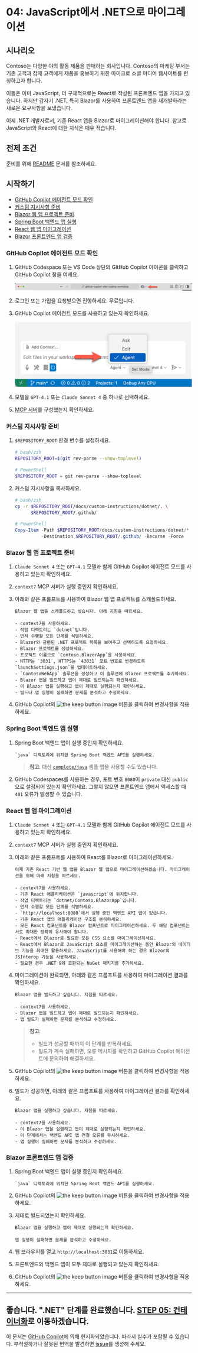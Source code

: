 # 04: JavaScript에서 .NET으로 마이그레이션

## 시나리오

Contoso는 다양한 야외 활동 제품을 판매하는 회사입니다. Contoso의 마케팅 부서는 기존 고객과 잠재 고객에게 제품을 홍보하기 위한 마이크로 소셜 미디어 웹사이트를 런칭하고자 합니다.

이들은 이미 JavaScript, 더 구체적으로는 React로 작성된 프론트엔드 앱을 가지고 있습니다. 하지만 갑자기 .NET, 특히 Blazor를 사용하여 프론트엔드 앱을 재개발하라는 새로운 요구사항을 보냈습니다.

이제 .NET 개발자로서, 기존 React 앱을 Blazor로 마이그레이션해야 합니다. 참고로 JavaScript와 React에 대한 지식은 매우 적습니다.

## 전제 조건

준비를 위해 [README](../README.md) 문서를 참조하세요.

## 시작하기

- [GitHub Copilot 에이전트 모드 확인](#github-copilot-에이전트-모드-확인)
- [커스텀 지시사항 준비](#커스텀-지시사항-준비)
- [Blazor 웹 앱 프로젝트 준비](#blazor-웹-앱-프로젝트-준비)
- [Spring Boot 백엔드 앱 실행](#spring-boot-백엔드-앱-실행)
- [React 웹 앱 마이그레이션](#react-웹-앱-마이그레이션)
- [Blazor 프론트엔드 앱 검증](#blazor-프론트엔드-앱-검증)

### GitHub Copilot 에이전트 모드 확인

1. GitHub Codespace 또는 VS Code 상단의 GitHub Copilot 아이콘을 클릭하고 GitHub Copilot 창을 여세요.

   ![Open GitHub Copilot Chat](../../../docs/images/setup-02.png)

1. 로그인 또는 가입을 요청받으면 진행하세요. 무료입니다.
1. GitHub Copilot 에이전트 모드를 사용하고 있는지 확인하세요.

   ![GitHub Copilot Agent Mode](../../../docs/images/setup-03.png)

1. 모델을 `GPT-4.1` 또는 `Claude Sonnet 4` 중 하나로 선택하세요.
1. [MCP 서버](./00-setup.md#mcp-서버-설정)를 구성했는지 확인하세요.

### 커스텀 지시사항 준비

1. `$REPOSITORY_ROOT` 환경 변수를 설정하세요.

   ```bash
   # bash/zsh
   REPOSITORY_ROOT=$(git rev-parse --show-toplevel)
   ```

   ```powershell
   # PowerShell
   $REPOSITORY_ROOT = git rev-parse --show-toplevel
   ```

1. 커스텀 지시사항을 복사하세요.

    ```bash
    # bash/zsh
    cp -r $REPOSITORY_ROOT/docs/custom-instructions/dotnet/. \
          $REPOSITORY_ROOT/.github/
    ```

    ```powershell
    # PowerShell
    Copy-Item -Path $REPOSITORY_ROOT/docs/custom-instructions/dotnet/* `
              -Destination $REPOSITORY_ROOT/.github/ -Recurse -Force
    ```

### Blazor 웹 앱 프로젝트 준비

1. `Claude Sonnet 4` 또는 `GPT-4.1` 모델과 함께 GitHub Copilot 에이전트 모드를 사용하고 있는지 확인하세요.
1. `context7` MCP 서버가 실행 중인지 확인하세요.
1. 아래와 같은 프롬프트를 사용하여 Blazor 웹 앱 프로젝트를 스캐폴드하세요.

    ```text
    Blazor 웹 앱을 스캐폴드하고 싶습니다. 아래 지침을 따르세요.

    - context7을 사용하세요.
    - 작업 디렉토리는 `dotnet`입니다.
    - 먼저 수행할 모든 단계를 식별하세요.
    - Blazor와 관련된 .NET 프로젝트 목록을 보여주고 선택하도록 요청하세요.
    - Blazor 프로젝트를 생성하세요.
    - 프로젝트 이름으로 `Contoso.BlazorApp`을 사용하세요.
    - HTTP는 `3031`, HTTPS는 `43031` 포트 번호로 변경하도록 `launchSettings.json`을 업데이트하세요.
    - `ContosoWebApp` 솔루션을 생성하고 이 솔루션에 Blazor 프로젝트를 추가하세요.
    - Blazor 앱을 빌드하고 앱이 제대로 빌드되는지 확인하세요.
    - 이 Blazor 앱을 실행하고 앱이 제대로 실행되는지 확인하세요.
    - 빌드나 앱 실행이 실패하면 문제를 분석하고 수정하세요.
    ```

1. GitHub Copilot의 ![the keep button image](https://img.shields.io/badge/keep-blue) 버튼을 클릭하여 변경사항을 적용하세요.

### Spring Boot 백엔드 앱 실행

1. Spring Boot 백엔드 앱이 실행 중인지 확인하세요.

    ```text
    `java` 디렉토리에 위치한 Spring Boot 백엔드 API를 실행하세요.
    ```

   > **참고**: 대신 [`complete/java`](../complete/java/) 샘플 앱을 사용할 수도 있습니다.

1. GitHub Codespaces를 사용하는 경우, 포트 번호 `8080`이 `private` 대신 `public`으로 설정되어 있는지 확인하세요. 그렇지 않으면 프론트엔드 앱에서 액세스할 때 `401` 오류가 발생할 수 있습니다.

### React 웹 앱 마이그레이션

1. `Claude Sonnet 4` 또는 `GPT-4.1` 모델과 함께 GitHub Copilot 에이전트 모드를 사용하고 있는지 확인하세요.
1. `context7` MCP 서버가 실행 중인지 확인하세요.
1. 아래와 같은 프롬프트를 사용하여 React를 Blazor로 마이그레이션하세요.

    ```text
    이제 기존 React 기반 웹 앱을 Blazor 웹 앱으로 마이그레이션하겠습니다. 마이그레이션을 위해 아래 지침을 따르세요.
    
    - context7을 사용하세요.
    - 기존 React 애플리케이션은 `javascript`에 위치합니다.
    - 작업 디렉토리는 `dotnet/Contoso.BlazorApp`입니다.
    - 먼저 수행할 모든 단계를 식별하세요.
    - `http://localhost:8080`에서 실행 중인 백엔드 API 앱이 있습니다.
    - 기존 React 앱의 애플리케이션 구조를 분석하세요.
    - 모든 React 컴포넌트를 Blazor 컴포넌트로 마이그레이션하세요. 두 해당 컴포넌트는 서로 최대한 정확히 유사해야 합니다.
    - React에서 Blazor로 필요한 모든 CSS 요소를 마이그레이션하세요.
    - React에서 Blazor로 JavaScript 요소를 마이그레이션하는 동안 Blazor의 네이티브 기능을 최대한 활용하세요. JavaScript를 사용해야 하는 경우 Blazor의 JSInterop 기능을 사용하세요.
    - 필요한 경우 .NET 9와 호환되는 NuGet 패키지를 추가하세요.
    ```

1. 마이그레이션이 완료되면, 아래와 같은 프롬프트를 사용하여 마이그레이션 결과를 확인하세요.

    ```text
    Blazor 앱을 빌드하고 싶습니다. 지침을 따르세요.

    - context7을 사용하세요.
    - Blazor 앱을 빌드하고 앱이 제대로 빌드되는지 확인하세요.
    - 앱 빌드가 실패하면 문제를 분석하고 수정하세요.
    ```

   > **참고**:
   >
   > - 빌드가 성공할 때까지 이 단계를 반복하세요.
   > - 빌드가 계속 실패하면, 오류 메시지를 확인하고 GitHub Copilot 에이전트에 문의하여 해결하세요.

1. GitHub Copilot의 ![the keep button image](https://img.shields.io/badge/keep-blue) 버튼을 클릭하여 변경사항을 적용하세요.
1. 빌드가 성공하면, 아래와 같은 프롬프트를 사용하여 마이그레이션 결과를 확인하세요.

    ```text
    Blazor 앱을 실행하고 싶습니다. 지침을 따르세요.

    - context7을 사용하세요.
    - 이 Blazor 앱을 실행하고 앱이 제대로 실행되는지 확인하세요.
    - 이 단계에서는 백엔드 API 앱 연결 오류를 무시하세요.
    - 앱 실행이 실패하면 문제를 분석하고 수정하세요.
    ```

### Blazor 프론트엔드 앱 검증

1. Spring Boot 백엔드 앱이 실행 중인지 확인하세요.

    ```text
    `java` 디렉토리에 위치한 Spring Boot 백엔드 API를 실행하세요.
    ```

1. GitHub Copilot의 ![the keep button image](https://img.shields.io/badge/keep-blue) 버튼을 클릭하여 변경사항을 적용하세요.
1. 제대로 빌드되었는지 확인하세요.

    ```text
    Blazor 앱을 실행하고 앱이 제대로 실행되는지 확인하세요.

    앱 실행이 실패하면 문제를 분석하고 수정하세요.
    ```

1. 웹 브라우저를 열고 `http://localhost:3031`로 이동하세요.
1. 프론트엔드와 백엔드 앱이 모두 제대로 실행되고 있는지 확인하세요.
1. GitHub Copilot의 ![the keep button image](https://img.shields.io/badge/keep-blue) 버튼을 클릭하여 변경사항을 적용하세요.

---

좋습니다. ".NET" 단계를 완료했습니다. [STEP 05: 컨테이너화](./05-containerization.md)로 이동하겠습니다.
---

이 문서는 [GitHub Copilot](https://docs.github.com/copilot/about-github-copilot/what-is-github-copilot)에 의해 현지화되었습니다. 따라서 실수가 포함될 수 있습니다. 부적절하거나 잘못된 번역을 발견하면 [issue](../../issues)를 생성해 주세요.
